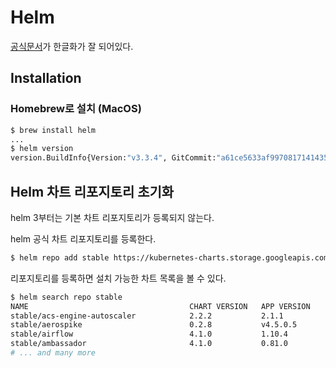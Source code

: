 # Helm

[공식문서](https://helm.sh/ko/docs/)가 한글화가 잘 되어있다.

## Installation

### Homebrew로 설치 (MacOS)

```bash
$ brew install helm
...
$ helm version
version.BuildInfo{Version:"v3.3.4", GitCommit:"a61ce5633af99708171414353ed49547cf05013d", GitTreeState:"dirty", GoVersion:"go1.15.2"}
```

## Helm 차트 리포지토리 초기화

helm 3부터는 기본 차트 리포지토리가 등록되지 않는다.

helm 공식 차트 리포지토리를 등록한다.

```bash
$ helm repo add stable https://kubernetes-charts.storage.googleapis.com/
```

리포지토리를 등록하면 설치 가능한 차트 목록을 볼 수 있다.

```bash
$ helm search repo stable
NAME                                    CHART VERSION   APP VERSION                     DESCRIPTION
stable/acs-engine-autoscaler            2.2.2           2.1.1                           DEPRECATED Scales worker nodes within agent pools
stable/aerospike                        0.2.8           v4.5.0.5                        A Helm chart for Aerospike in Kubernetes
stable/airflow                          4.1.0           1.10.4                          Airflow is a platform to programmatically autho...
stable/ambassador                       4.1.0           0.81.0                          A Helm chart for Datawire Ambassador
# ... and many more
```

